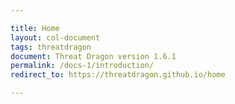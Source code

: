 ```yaml
---

title: Home
layout: col-document
tags: threatdragon
document: Threat Dragon version 1.6.1
permalink: /docs-1/introduction/
redirect_to: https://threatdragon.github.io/home

---
```

